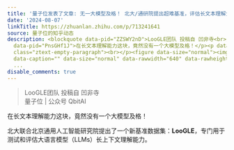 ```yaml
---
title: '量子位发表了文章: 无一大模型及格！ 北大/通研院提出超难基准，评估长文本理解生成'
date: '2024-08-07'
linkTitle: https://zhuanlan.zhihu.com/p/713241641
source: 量子位的知乎动态
description: <blockquote data-pid="ZZSWY2nD">LooGLE团队 投稿自 凹非寺<br>量子位 | 公众号 QbitAI</blockquote><p
  data-pid="PnsGHf1J">在长文本理解能力这块，竟然没有一个大模型及格！</p><p data-pid="kpH_EhJB">北大联合北京通用人工智能研究院提出了一个新基准数据集：<b>LooGLE</b>，专门用于测试和评估大语言模型（LLMs）长上下文理解能力。</p><p
  class="ztext-empty-paragraph"><br></p><figure data-size="normal"><img src="https://pic3.zhimg.com/v2-43c9040450433c74a5fd47dcd7d3e876.jpg"
  data-caption="" data-size="normal" data-rawwidth="640" data-rawheight="175" class="origin_image
  ...
disable_comments: true
---
```

<blockquote data-pid="ZZSWY2nD">LooGLE团队 投稿自 凹非寺<br>量子位 | 公众号 QbitAI</blockquote><p data-pid="PnsGHf1J">在长文本理解能力这块，竟然没有一个大模型及格！</p><p data-pid="kpH_EhJB">北大联合北京通用人工智能研究院提出了一个新基准数据集：<b>LooGLE</b>，专门用于测试和评估大语言模型（LLMs）长上下文理解能力。</p><p class="ztext-empty-paragraph"><br></p><figure data-size="normal"><img src="https://pic3.zhimg.com/v2-43c9040450433c74a5fd47dcd7d3e876.jpg" data-caption="" data-size="normal" data-rawwidth="640" data-rawheight="175" class="origin_image ...